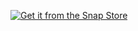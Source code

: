 
[![Get it from the Snap Store](https://snapcraft.io/static/images/badges/en/snap-store-white.svg)](https://snapcraft.io/daily-quotes)

